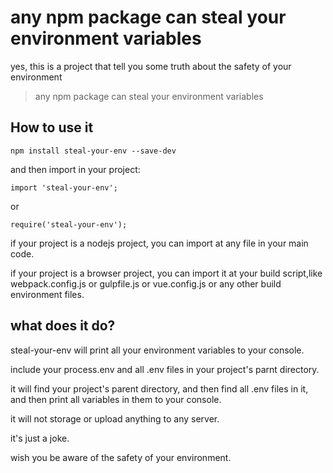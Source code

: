 # any npm package can steal your environment variables

yes, this is a project that tell you some truth about the safety of your environment

> any npm package can steal your environment variables

## How to use it

    npm install steal-your-env --save-dev

and then import in your project:

    import 'steal-your-env';

or

    require('steal-your-env');

if your project is a nodejs project, you can import at any file in your main code.

if your project is a browser project, you can import it at your build script,like webpack.config.js or gulpfile.js or vue.config.js or any other build environment files.

## what does it do?

steal-your-env will print all your environment variables to your console.

include your process.env and all .env files in your project's parnt directory.

it will find your project's parent directory, and then find all .env files in it, and then print all variables in them to your console.

it will not storage or upload anything to any server.

it's just a joke.

wish you be aware of the safety of your environment.
